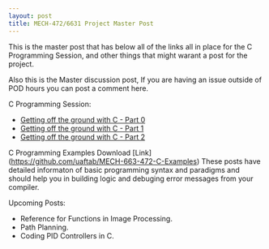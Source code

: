 ```yaml
---
layout: post
title: MECH-472/6631 Project Master Post
---
```


This is the master post that has below all of the links all in place for the C Programming Session, and other things that might warant a post for the project.

Also this is the Master discussion post, If you are having an issue outside of POD hours you can post a comment here. 

C Programming Session: 

* [Getting off the ground with C - Part 0](http://uaftab.github.io/2015/02/26/C++-in-600minutes/)
* [Getting off the ground with C - Part 1](http://uaftab.github.io/2015/02/25/C++-part-1/)
* [Getting off the ground with C - Part 2](http://uaftab.github.io/2015/02/25/C++-part-2/)

C Programming Examples Download [Link] (https://github.com/uaftab/MECH-663-472-C-Examples)
These posts have detailed informaton of basic programming syntax and paradigms and should help you in building logic and debuging error messages from your compiler.


Upcoming Posts:

* Reference for Functions in Image Processing.
* Path Planning. 
* Coding PID Controllers in C. 
